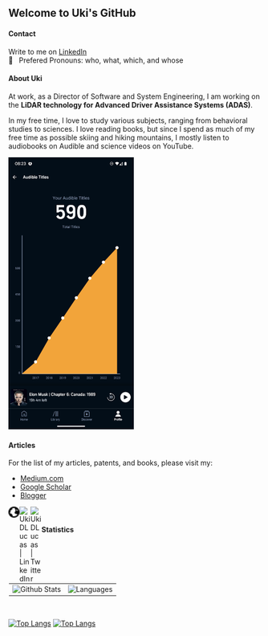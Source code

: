 ## Welcome to Uki's GitHub


#### Contact
Write to me on [LinkedIn][linkedin] <br/>
🙈  &nbsp; Prefered Pronouns: who, what, which, and whose <br/>


#### About Uki 

At work, as a Director of Software and System Engineering, I am working on the **LiDAR technology for Advanced Driver Assistance Systems (ADAS)**.

In my free time, I love to study various subjects, ranging from behavioral studies to sciences.
I love reading books, but since I spend as much of my free time as possible skiing and hiking mountains, I mostly listen to audiobooks on Audible and science videos on YouTube.

[<img src="https://github.com/UkiDLucas/UkiDLucas/blob/main/Audible.png" width="250" />]( https://github.com/UkiDLucas/UkiDLucas/blob/main/Audible.png )


#### Articles
For the list of my articles, patents, and books, please visit my:  
- [Medium.com][medium]
- [Google Scholar][google scholar] 
- [Blogger][url blogger]


[<img align="left" alt="UkiDLucas" width="22px" src="https://raw.githubusercontent.com/iconic/open-iconic/master/svg/globe.svg" />][website]
[<img align="left" alt="UkiDLucas | LinkedIn" width="22px" src="https://cdn.jsdelivr.net/npm/simple-icons@v3/icons/linkedin.svg" />][linkedin]
[<img align="left" alt="UkiDLucas | Twitter" width="22px" src="https://cdn.jsdelivr.net/npm/simple-icons@v3/icons/twitter.svg" />][twitter]
<!--
[<img align="left" alt="UkiDLucas | Instagram" width="22px" src="https://cdn.jsdelivr.net/npm/simple-icons@v3/icons/instagram.svg" />][instagram]
[<img align="left" alt="UkiDLucas | YouTube" width="22px" src="https://cdn.jsdelivr.net/npm/simple-icons@v3/icons/youtube.svg" />][youtube]
-->


<br />

#### Statistics 
<!-- https://github.com/anuraghazra/github-readme-stats -->
<table style="border: 1px solid transparent" >
<tr>
  <td>
      <img alt="Github Stats" 
       src="https://github-readme-stats.vercel.app/api?username=UkiDLucas&show_icons=true&hide_border=true&count_private=true&include_all_commits=true&hide=contribs" 
       />
  </td>
  <td>
      <img alt="Languages" 
       src="https://github-readme-stats.vercel.app/api/top-langs/?username=UkiDLucas&layout=donut-vertical&hide_border=true&langs_count=20&count_private=true&layout=compact&include_all_commits=true&hide=HTML" 
       />
  </td>
</tr>
 
 
<table>
   

<br />

[![Top Langs](https://github-readme-stats.vercel.app/api/top-langs/?username=UkiDLucas&layout=donut-vertical)](https://github.com/anuraghazra/github-readme-stats)
[![Top Langs](https://github-readme-stats.vercel.app/api/top-langs/?username=anuraghazra&layout=pie)](https://github.com/anuraghazra/github-readme-stats)

 

<!-- Complete list of emoji: https://gist.github.com/rxaviers/7360908 -->


 
 
[website]: https://github.com/UkiDLucas
[medium]: https://UkiDLucas.medium.com/
[twitter]: https://twitter.com/UkiDLucas
[youtube]: https://youtube.com/UkiDLucas
[instagram]: https://instagram.com/UkiDLucas
[linkedin]: https://linkedin.com/in/UkiDLucas
[google scholar]: https://scholar.google.com/citations?hl=en&user=hBKIwg4AAAAJ&view_op=list_works&sortby=pubdate
[url blogger]: https://uki.blogspot.com/
